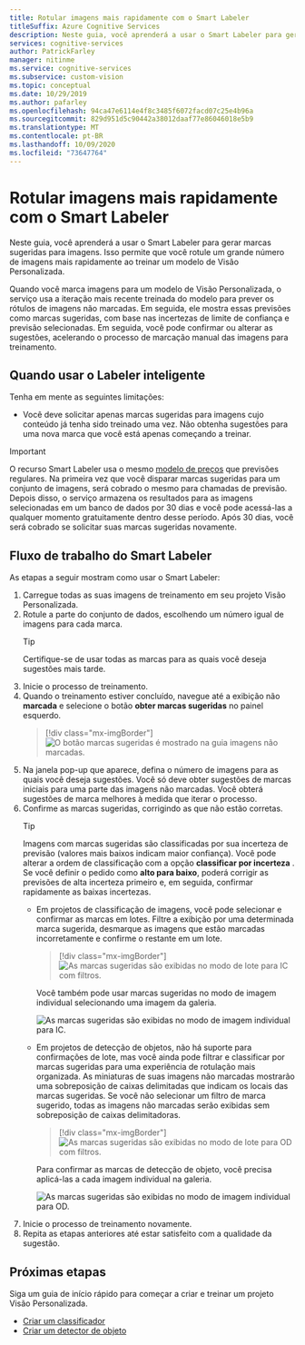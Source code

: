 ```yaml
---
title: Rotular imagens mais rapidamente com o Smart Labeler
titleSuffix: Azure Cognitive Services
description: Neste guia, você aprenderá a usar o Smart Labeler para gerar marcas sugeridas para imagens. Isso permite que você rotule um grande número de imagens mais rapidamente ao treinar um modelo de Visão Personalizada.
services: cognitive-services
author: PatrickFarley
manager: nitinme
ms.service: cognitive-services
ms.subservice: custom-vision
ms.topic: conceptual
ms.date: 10/29/2019
ms.author: pafarley
ms.openlocfilehash: 94ca47e6114e4f8c3485f6072facd07c25e4b96a
ms.sourcegitcommit: 829d951d5c90442a38012daaf77e86046018e5b9
ms.translationtype: MT
ms.contentlocale: pt-BR
ms.lasthandoff: 10/09/2020
ms.locfileid: "73647764"
---
```

# <a name="label-images-faster-with-smart-labeler"></a>Rotular imagens mais rapidamente com o Smart Labeler

Neste guia, você aprenderá a usar o Smart Labeler para gerar marcas sugeridas para imagens. Isso permite que você rotule um grande número de imagens mais rapidamente ao treinar um modelo de Visão Personalizada.

Quando você marca imagens para um modelo de Visão Personalizada, o serviço usa a iteração mais recente treinada do modelo para prever os rótulos de imagens não marcadas. Em seguida, ele mostra essas previsões como marcas sugeridas, com base nas incertezas de limite de confiança e previsão selecionadas. Em seguida, você pode confirmar ou alterar as sugestões, acelerando o processo de marcação manual das imagens para treinamento.

## <a name="when-to-use-smart-labeler"></a>Quando usar o Labeler inteligente

Tenha em mente as seguintes limitações:

* Você deve solicitar apenas marcas sugeridas para imagens cujo conteúdo já tenha sido treinado uma vez. Não obtenha sugestões para uma nova marca que você está apenas começando a treinar.

> [!IMPORTANT]
> O recurso Smart Labeler usa o mesmo [modelo de preços](https://azure.microsoft.com/pricing/details/cognitive-services/custom-vision-service/) que previsões regulares. Na primeira vez que você disparar marcas sugeridas para um conjunto de imagens, será cobrado o mesmo para chamadas de previsão. Depois disso, o serviço armazena os resultados para as imagens selecionadas em um banco de dados por 30 dias e você pode acessá-las a qualquer momento gratuitamente dentro desse período. Após 30 dias, você será cobrado se solicitar suas marcas sugeridas novamente.

## <a name="smart-labeler-workflow"></a>Fluxo de trabalho do Smart Labeler

As etapas a seguir mostram como usar o Smart Labeler:

1. Carregue todas as suas imagens de treinamento em seu projeto Visão Personalizada.
1. Rotule a parte do conjunto de dados, escolhendo um número igual de imagens para cada marca.
    > [!TIP]
    > Certifique-se de usar todas as marcas para as quais você deseja sugestões mais tarde.
1. Inicie o processo de treinamento.
1. Quando o treinamento estiver concluído, navegue até a exibição não **marcada** e selecione o botão **obter marcas sugeridas** no painel esquerdo.
    > [!div class="mx-imgBorder"]
    > ![O botão marcas sugeridas é mostrado na guia imagens não marcadas.](./media/suggested-tags/suggested-tags-button.png)
1. Na janela pop-up que aparece, defina o número de imagens para as quais você deseja sugestões. Você só deve obter sugestões de marcas iniciais para uma parte das imagens não marcadas. Você obterá sugestões de marca melhores à medida que iterar o processo.
1. Confirme as marcas sugeridas, corrigindo as que não estão corretas.
    > [!TIP]
    > Imagens com marcas sugeridas são classificadas por sua incerteza de previsão (valores mais baixos indicam maior confiança). Você pode alterar a ordem de classificação com a opção **classificar por incerteza** . Se você definir o pedido como **alto para baixo**, poderá corrigir as previsões de alta incerteza primeiro e, em seguida, confirmar rapidamente as baixas incertezas.
    * Em projetos de classificação de imagens, você pode selecionar e confirmar as marcas em lotes. Filtre a exibição por uma determinada marca sugerida, desmarque as imagens que estão marcadas incorretamente e confirme o restante em um lote.
        > [!div class="mx-imgBorder"]
        > ![As marcas sugeridas são exibidas no modo de lote para IC com filtros.](./media/suggested-tags/ic-batch-mode.png)

        Você também pode usar marcas sugeridas no modo de imagem individual selecionando uma imagem da galeria.

        ![As marcas sugeridas são exibidas no modo de imagem individual para IC.](./media/suggested-tags/ic-individual-image-mode.png)
    * Em projetos de detecção de objetos, não há suporte para confirmações de lote, mas você ainda pode filtrar e classificar por marcas sugeridas para uma experiência de rotulação mais organizada. As miniaturas de suas imagens não marcadas mostrarão uma sobreposição de caixas delimitadas que indicam os locais das marcas sugeridas. Se você não selecionar um filtro de marca sugerido, todas as imagens não marcadas serão exibidas sem sobreposição de caixas delimitadoras.
        > [!div class="mx-imgBorder"]
        > ![As marcas sugeridas são exibidas no modo de lote para OD com filtros.](./media/suggested-tags/od-batch-mode.png)

        Para confirmar as marcas de detecção de objeto, você precisa aplicá-las a cada imagem individual na galeria.

        ![As marcas sugeridas são exibidas no modo de imagem individual para OD.](./media/suggested-tags/od-individual-image-mode.png)
1. Inicie o processo de treinamento novamente.
1. Repita as etapas anteriores até estar satisfeito com a qualidade da sugestão.

## <a name="next-steps"></a>Próximas etapas

Siga um guia de início rápido para começar a criar e treinar um projeto Visão Personalizada.

* [Criar um classificador](getting-started-build-a-classifier.md)
* [Criar um detector de objeto](get-started-build-detector.md)